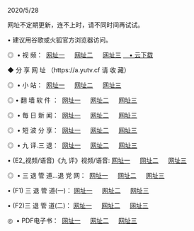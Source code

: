 <p>2020/5/28 
<p>网址不定期更新，连不上时，请不同时间再试试。
<p>• 建议用谷歌或火狐官方浏览器访问。
<p>◎  • 视 频： 
<a href="http://mnp.proyectolanuevatierra.com/" target="_blank">网址一</a> 　 
<a href="http://miw.proyectolanuevatierra.com/" target="_blank">网址二</a> 　 
<a href="http://mkl.proyectolanuevatierra.com/b.html" target="_blank">网址三</a>  
<a href="https://yadi.sk/d/d0sUeAOpal3njw" target="_blank">　• 云下载 </a></p>
<p> ◆ 分 享 网 址 （https://a.yutv.cf 请 收 藏） </p>
<p>◎ </span>  •  小 站：  
<a href="http://mnp.proyectolanuevatierra.com/f.html" target="_blank">网址一</a> 　 
<a href="http://miw.proyectolanuevatierra.com/h.html" target="_blank">网址二</a> 　 
<a href="http://mkl.proyectolanuevatierra.com/k/" target="_blank">网址三</a></p>
<p>◎  • 翻 墙 软 件 ：  
<a href="http://mnp.proyectolanuevatierra.com/ff/" target="_blank">网址一</a> 　 
<a href="http://miw.proyectolanuevatierra.com/s/read/a1_nd.html" target="_blank">网址二</a> 　 
<a href="http://mkl.proyectolanuevatierra.com/ff/index.html" target="_blank">网址三</a></p>
<p>◎ </span>  • 每 日 新 闻：  
<a href="http://mnp.proyectolanuevatierra.com/day/" target="_blank">网址一</a> 　 
<a href="http://miw.proyectolanuevatierra.com/day/" target="_blank">网址二</a> 　 
<a href="http://miw.proyectolanuevatierra.com/day/index.html" target="_blank">网址三</a></p>
<p>◎ </span>  • 短 波 分 享：  
<a href="http://mnp.proyectolanuevatierra.com/h/" target="_blank">网址一</a> 　 
<a href="http://miw.proyectolanuevatierra.com/h/" target="_blank">网址二</a> 　 
<a href="http://mkl.proyectolanuevatierra.com/h/index.html" target="_blank">网址三</a></p>
<p>◎   • 九 评.三 退：  
<a href="http://mnp.proyectolanuevatierra.com/t/" target="_blank">网址一</a> 　 
<a href="http://miw.proyectolanuevatierra.comli/v2/index.html" target="_blank">网址二</a> 　 
<a href="http://mkl.proyectolanuevatierra.com/tt/index.html" target="_blank">网址三</a> 　</p>
<p>  • (E2_视频/语音)《九 评》视频/语音: 
<a href="http://miw.proyectolanuevatierra.com/7738.html" target="_blank">网址一</a> 　 
<a href="http://mnp.proyectolanuevatierra.com/7614.html" target="_blank">网址二</a> 　 
<a href="http://mkl.proyectolanuevatierra.com/7633.html" target="_blank">网址三</a></p>
<p>◎   • 三 退 管 道...退 党 网：  
<a href="http://mnp.proyectolanuevatierra.com/go/td1.html" target="_blank">网址一</a> 　 
<a href="http://miw.proyectolanuevatierra.com/go/td2.html" target="_blank">网址二</a> 　 
<a href="http://mkl.proyectolanuevatierra.com/go/td3.html" target="_blank">网址三</a></p>
<p>  • (F1) 三 退 管 道(一)： 
<a href="http://mnp.proyectolanuevatierra.com/dd/" target="_blank">网址一</a> 　 
<a href="http://miw.proyectolanuevatierra.com/s/read/a1_tdx.html" target="_blank">网址二</a> 　 
<a href="http://mkl.proyectolanuevatierra.com/dd/" target="_blank">网址三</a></p>
<p>  • (F2)三 退 管 道(二)： 
<a href="http://miw.proyectolanuevatierra.com/d/" target="_blank">网址一</a> 　 
<a href="http://mnp.proyectolanuevatierra.com/d/index.html" target="_blank">网址二</a> 　 
<a href="http://mkl.proyectolanuevatierra.com/d/" target="_blank">网址三</a></p>
<p>◎   • PDF电子书：  
<a href="http://mnp.proyectolanuevatierra.com/p/" target="_blank">网址一</a> 　 
<a href="http://miw.proyectolanuevatierra.com/p/index.html" target="_blank">网址二</a> 　 
<a href="http://mkl.proyectolanuevatierra.com/p/" target="_blank">网址三</a></p>
